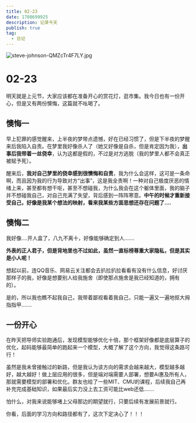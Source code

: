 ```yaml
---
title: 02-23
date: 1708699925
description: 记录今天
publish: true
tag:
  - 日记
---
```

![steve-johnson-QMZcTr4F7LY.jpg](../../images/81dcfb130eac5fd4ec431f94d8f9c4d5.jpeg)

# 02-23

明天就是上元节，大家应该都在准备开心的赏花灯，逛市集。我今日也有一份开心，但是又有两份懊悔，这篇就不吆喝了。

## 懊悔一

早上犯罪的感觉醒来，上半夜的梦带点遗憾，好在已经习惯了，但是下半夜的梦醒来后我陷入自责。在梦里我好像杀人了（她又好像是自杀，但是肯定因为我），**出事后我带着一丝侥幸**，认为这都是假的，不过是对方逃脱（我的梦里人都不会真正被赋予死）。

醒来后，**我对自己梦里的侥幸感到很懊悔和自责**，我为什么会这样，这可是一条命啊，而且因为我的行为导致对方“出事”，这是我全责啊！一种对自己极度厌恶的情绪上来，甚至都有想干呕，甚至不想碰我，为什么我会在这个躯体里面，我的脑子并不想碰我自己，对自己充满了失望，背后感到一阵阵寒意。**中午的时候才重新接受自己，好像是我某个想法的映射，看来我某些方面思想还存在问题了....**


## 懊悔二
我好像....开人盒了，八九不离十，好像能够确定到人.......

**外表的正人君子，但是背地里也不过如此，虽然一直标榜尊重大家隐私，但是其实是小人呢！**

想起以前，连QQ音乐、网易云关注都会去扒拉扒拉看看有没有什么信息，好讨厌那样子的我，好像是想要别人给我施舍（即使那点施舍是我已经知道的，拥有的）。

是的，所以我也瞧不起我自己，我带着鄙视看着我自己，只能一遍又一遍地抠大拇指指甲.......


## 一份开心

在昨天把导师实验跑通后，发现模型能够优化十倍，那个框架好像都是底层算子的优化，起码能够最简单的跑起来一个模型，大概了解了这个方向，我觉得这条路可行！

虽然是我未曾接触过的新路，但是我认为该方向的需求会越来越大，模型越多越好，越大越好！做上层应用的很多，但是端对端需要人部署，想要Ai惠及所有人，那就需要模型的部署和优化。群友也给了一些MIT、CMU的课程，后续我自己再补充完成基础知识，如果最后实力没上去工资可能比web还低....... 

怕什么，对我来说能够堵上父母那边的期望就行，只要后续有发展前景就行。

你看，后面的学习方向和路径都有了，这次下定决心了！！！




